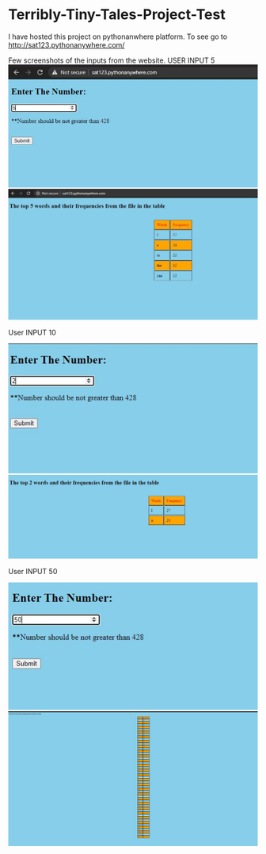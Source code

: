 # Terribly-Tiny-Tales-Project-Test

I have hosted this project on pythonanwhere platform.
To see go to http://sat123.pythonanywhere.com/

Few screenshots of the inputs from the website.
USER INPUT 5
![](Images/Home1.JPG)
![](Images/output1.JPG)

User INPUT 10

![](Images/Home2.JPG)
![](Images/output2.JPG)

User INPUT 50

![](Images/Home4.JPG)
![](Images/output4.JPG)
